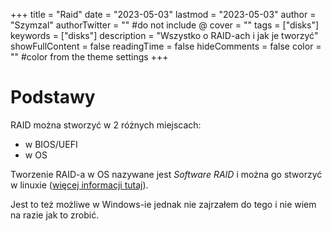+++
title = "Raid"
date = "2023-05-03"
lastmod = "2023-05-03"
author = "Szymzal"
authorTwitter = "" #do not include @
cover = ""
tags = ["disks"]
keywords = ["disks"]
description = "Wszystko o RAID-ach i jak je tworzyć"
showFullContent = false
readingTime = false
hideComments = false
color = "" #color from the theme settings
+++
# Podstawy

RAID można stworzyć w 2 różnych miejscach: 
- w BIOS/UEFI
- w OS

Tworzenie RAID-a w OS nazywane jest *Software RAID* i można go stworzyć w linuxie ([więcej informacji tutaj](../linux/md)).

Jest to też możliwe w Windows-ie jednak nie zajrzałem do tego i nie wiem na razie jak to zrobić.
